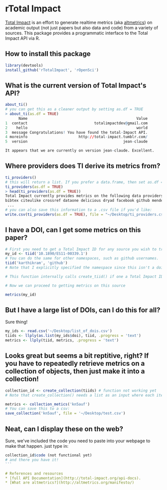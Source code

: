 # rTotal Impact
[Total Impact](http://total-impact.org/) is an effort to generate realtime metrics (aka [altmetrics](http://altmetrics.org)) on academic output (not just papers but also data and code) from a variety of sources.  This package provides a programmatic interface to the Total Impact API via R.


## How to install this package

```r
library(devtools)
install_github('rTotalImpact', 'rOpenSci')
```
## What is the current version of Total Impact's API?

```r
about_ti()
# you can get this as a cleaner output by setting as.df = TRUE
> about_ti(as.df = TRUE)
      Name                                                 Value
1  contact                              totalimpactdev@gmail.com
2    hello                                                 world
3  message Congratulations! You have found the total-Impact API.
4 moreinfo                       http://total-impact.tumblr.com/
5  version                                           jean-claude

It appears that we are currently on version jean-claude. Excellent.
```

## Where providers does TI derive its metrics from?

```r
ti_providers()
# this will return a list. If you prefer a data.frame, then set as.df = TRUE
ti_providers(as.df = TRUE)
> head(ti_providers(as.df = TRUE))
Total Impact currently provides metrics on the following data providers: 
bibtex citeulike crossref dataone delicious dryad facebook github mendeley plosalm pubmed slideshare topsy webpage wikipedia 
 ...
# you can also save this information to a .csv file if you'd like:
write.csv(ti_providers(as.df = TRUE), file = "~/Desktop/ti_providers.csv")
```

## I have a DOI, can I get some metrics on this paper?

```r
# First you need to get a Total Impact ID for any source you wish to track. 
my_id <- tiid('10.1890/ES11-00339.1')
# You can do the same for other namespaces, such as github usernames.
tiid('karthikram', 'github')
# Note that I explicitly specified the namespace since this isn't a doi.

# This function internally calls create_tiid() if one a Total Impact ID was not previously assigned to this object. This process is transparent to a user but lower level functions are available to call directly.

# Now we can proceed to getting metrics on this source

metrics(my_id)

```

## But I have a large list of DOIs, can I do this for all?

Sure thing!

```r
my_ids <- read.csv('~/Desktop/list_of_dois.csv')
tiids <- llply(as.list(my_ids$doi), tiid, .progress = 'text')
metrics <- llply(tiid, metrics, .progress = 'text')
```

## Looks great but seems a bit reptitive, right? If you have to repeatedly retrieve metrics on a collection of objects, then just make it into a collection!

```r
collection_id <- create_collection(tiids) # function not working yet
# Note that create_collection() needs a list as an input where each item on the list is itself a list with namespace and the id.

metrics <- collection_metics('kn5auf')
# You can save this to a csv:
save_collection('kn5auf', file = '~/Desktop/test.csv')
```

## Neat, can I display these on the web?
Sure, we've included the code you need to paste into your webpage to make that happen.
just type in:
````r
collection_id$code (not functional yet)
# and there you have it!
```

# References and resources
* [full API Documentation](http://total-impact.org/api-docs).
* [What are altmetrics?](http://altmetrics.org/manifesto/)
